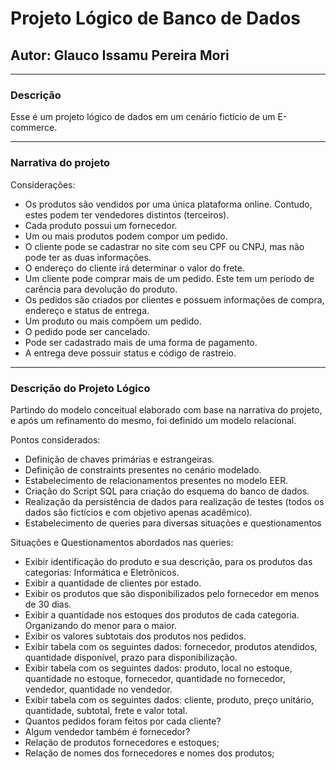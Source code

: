# Projeto Lógico de Banco de Dados

## Autor: Glauco Issamu Pereira Mori
___
### Descrição

Esse é um projeto lógico de dados em um cenário fictício de um E-commerce.

___
### Narrativa do projeto

Considerações:

- Os produtos são vendidos por uma única plataforma online. Contudo, estes podem ter vendedores distintos (terceiros).
- Cada produto possui um fornecedor.
- Um ou mais produtos podem compor um pedido.
- O cliente pode se cadastrar no site com seu CPF ou CNPJ, mas não pode ter as duas informações.
- O endereço do cliente irá determinar o valor do frete.
- Um cliente pode comprar mais de um pedido. Este tem um período de carência para devolução do produto.
- Os pedidos são criados por clientes e possuem informações de compra, endereço e status de entrega.
- Um produto ou mais compôem um pedido.
- O pedido pode ser cancelado.
- Pode ser cadastrado mais de uma forma de pagamento.
- A entrega deve possuir status e código de rastreio.

___
### Descrição do Projeto Lógico

Partindo do modelo conceitual elaborado com base na narrativa do projeto, e após um refinamento do mesmo, foi definido um modelo relacional.

Pontos considerados:

- Definição de chaves primárias e estrangeiras.
- Definição de constraints presentes no cenário modelado.
- Estabelecimento de relacionamentos presentes no modelo EER.
- Criação do Script SQL para criação do esquema do banco de dados.
- Realização da persistência de dados para realização de testes (todos os dados são fictícios e com objetivo apenas acadêmico).
- Estabelecimento de queries para diversas situações e questionamentos

Situações e Questionamentos abordados nas queries:

- Exibir identificação do produto e sua descrição, para os produtos das categorias: Informática e Eletrônicos.
- Exibir a quantidade de clientes por estado.
- Exibir os produtos que são disponibilizados pelo fornecedor em menos de 30 dias.
- Exibir a quantidade nos estoques dos produtos de cada categoria. Organizando do menor para o maior.
- Exibir os valores subtotais dos produtos nos pedidos.
- Exibir tabela com os seguintes dados: fornecedor, produtos atendidos, quantidade disponível, prazo para disponibilização.
- Exibir tabela com os seguintes dados: produto, local no estoque, quantidade no estoque, fornecedor, quantidade no fornecedor, vendedor, quantidade no vendedor.
- Exibir tabela com os seguintes dados: cliente, produto, preço unitário, quantidade, subtotal, frete e valor total.
- Quantos pedidos foram feitos por cada cliente?
- Algum vendedor também é fornecedor?
- Relação de produtos fornecedores e estoques;
- Relação de nomes dos fornecedores e nomes dos produtos;
